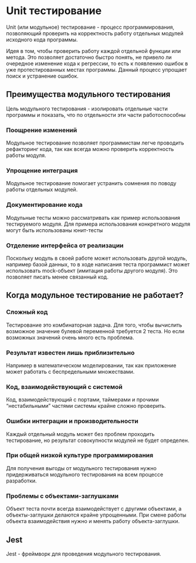 # Unit тестирование
Unit (или модульное) тестирование - процесс программирования, позволяющий проверить на корректность работу отдельных модулей исходного кода программы.

Идея в том, чтобы проверить работу каждой отдельной функции или метода. Это позволяет достаточно быстро понять, не привело ли очередное изменение кода к регрессии, то есть к появлению ошибок в уже протестированных местах программы. Данный процесс упрощает поиск и устранение ошибок.

## Преимущества модульного тестирования
Цель модульного тестирования - изолировать отдельные части программы и показать, что по отдельности эти части работоспособны

### Поощрение изменений
Модульное тестирование позволяет программистам легче проводить рефакторинг кода, так как всегда можно проверить корректность работы модуля.

### Упрощение интеграция
Модульное тестирование помогает устранить сомнения по поводу работы отдельных модулей.

### Документирование кода
Модульные тесты можно рассматривать как пример использования тестируемого модуля. Для примера использования конкретного модуля могут быть использованы юнит-тесты

### Отделение интерфейса от реализации
Поскольку модуль в своей работе может использовать другой модуль, например базой данных, то в ходе написания теста программист может использовать mock-объект (имитация работы другого модуля). Это позволяет писать менее связанный код.

## Когда модульное тестирование не работает?

### Сложный код
Тестирование это комбинаторная задача. Для того, чтобы вычислить возможное значение булевой переменной требуется 2 теста. Но если возможных значений очень много есть проблема.

### Результат известен лишь приблизительно
Например в математическом моделировании, так как приложение может работать с беспредельными множествами.

### Код, взаимодействующий с системой
Код, взаимодействующий с портами, таймерами и прочими “нестабильными” частями системы крайне сложно проверить.

### Ошибки интеграции и производительности
Каждый отдельный модуль может без проблем проходить тестирование, но результат совокупности модулей не будет определен.

### При общей низкой культуре программирования
Для получения выгоды от модульного тестирования нужно придерживаться модульного тестирования на всем процессе разработки.

### Проблемы с объектами-заглушками
Объект теста почти всегда взаимодействует с другими объектами, а объекты-заглушки делаются крайне упрощенными. При смене работы объекта взаимодействия нужно и менять работу объекта-заглушки.

## Jest
Jest - фреймворк для проведения модульного тестирования.

